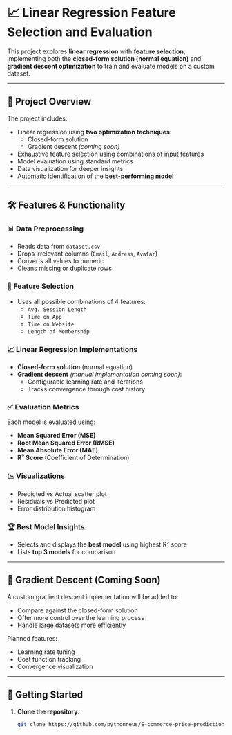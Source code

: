 # 📈 Linear Regression Feature Selection and Evaluation

This project explores **linear regression** with **feature selection**, implementing both the **closed-form solution (normal equation)** and **gradient descent optimization** to train and evaluate models on a custom dataset.

---

## 🧠 Project Overview

The project includes:
- Linear regression using **two optimization techniques**:
  - Closed-form solution
  - Gradient descent *(coming soon)*
- Exhaustive feature selection using combinations of input features
- Model evaluation using standard metrics
- Data visualization for deeper insights
- Automatic identification of the **best-performing model**

---

## 🛠️ Features & Functionality

### 📊 Data Preprocessing
- Reads data from `dataset.csv`
- Drops irrelevant columns (`Email`, `Address`, `Avatar`)
- Converts all values to numeric
- Cleans missing or duplicate rows

### 🔁 Feature Selection
- Uses all possible combinations of 4 features:
  - `Avg. Session Length`
  - `Time on App`
  - `Time on Website`
  - `Length of Membership`

### 📈 Linear Regression Implementations
- **Closed-form solution** (normal equation)
- **Gradient descent** *(manual implementation coming soon)*:
  - Configurable learning rate and iterations
  - Tracks convergence through cost history

### ✅ Evaluation Metrics
Each model is evaluated using:
- **Mean Squared Error (MSE)**
- **Root Mean Squared Error (RMSE)**
- **Mean Absolute Error (MAE)**
- **R² Score** (Coefficient of Determination)

### 📉 Visualizations
- Predicted vs Actual scatter plot
- Residuals vs Predicted plot
- Error distribution histogram

### 🏆 Best Model Insights
- Selects and displays the **best model** using highest R² score
- Lists **top 3 models** for comparison

---

## 🔄 Gradient Descent (Coming Soon)

A custom gradient descent implementation will be added to:
- Compare against the closed-form solution
- Offer more control over the learning process
- Handle large datasets more efficiently

Planned features:
- Learning rate tuning
- Cost function tracking
- Convergence visualization

---

## 🚀 Getting Started

1. **Clone the repository**:
   ```bash
   git clone https://github.com/pythonreus/E-commerce-price-prediction-model.git
